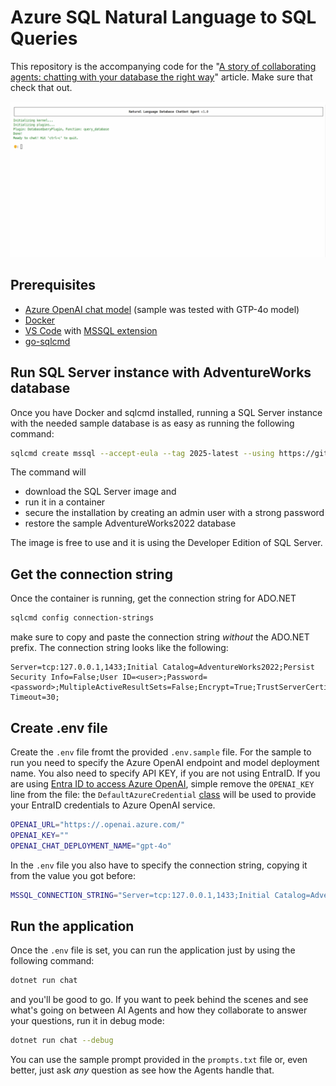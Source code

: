 # Azure SQL Natural Language to SQL Queries

This repository is the accompanying code for the "[A story of collaborating agents: chatting with your database the right way](https://devblogs.microsoft.com/azure-sql/a-story-of-collaborating-agents-chatting-with-your-database-the-right-way/)" article. Make sure that check that out.

![AI Agents collaborating to answer complex NL2SQL question](./_assets/chatbot-azure-sql.gif)

## Prerequisites

- [Azure OpenAI chat model](https://learn.microsoft.com/en-us/azure/ai-services/openai/overview#get-started-with-azure-openai) (sample was tested with GTP-4o model)
- [Docker](https://www.docker.com/)
- [VS Code](https://code.visualstudio.com/) with [MSSQL extension](https://marketplace.visualstudio.com/items?itemName=ms-mssql.mssql)
- [go-sqlcmd](https://learn.microsoft.com/en-us/sql/tools/sqlcmd/sqlcmd-utility?view=sql-server-ver17&tabs=go%2Cwindows%2Cwindows-support&pivots=cs1-bash#download-and-install-sqlcmd)

## Run SQL Server instance with AdventureWorks database

Once you have Docker and sqlcmd installed, running a SQL Server instance with the needed sample database is as easy as running the following command:

```bash
sqlcmd create mssql --accept-eula --tag 2025-latest --using https://github.com/Microsoft/sql-server-samples/releases/download/adventureworks/AdventureWorks2022.bak
```

The command will 
- download the SQL Server image and 
- run it in a container
- secure the installation by creating an admin user with a strong password
- restore the sample AdventureWorks2022 database

The image is free to use and it is using the Developer Edition of SQL Server. 

## Get the connection string

Once the container is running, get the connection string for ADO.NET

```bash
sqlcmd config connection-strings
```

make sure to copy and paste the connection string *without* the ADO.NET prefix. The connection string looks like the following:

```text
Server=tcp:127.0.0.1,1433;Initial Catalog=AdventureWorks2022;Persist Security Info=False;User ID=<user>;Password=<password>;MultipleActiveResultSets=False;Encrypt=True;TrustServerCertificate=True;Connection Timeout=30;
```

## Create .env file

Create the `.env` file fromt the provided `.env.sample` file. For the sample to run you need to specify the Azure OpenAI endpoint and model deployment name. You also need to specify API KEY, if you are not using EntraID. If you are using [Entra ID to access Azure OpenAI](https://learn.microsoft.com/en-us/azure/ai-services/openai/how-to/role-based-access-control#cognitive-services-openai-user), simple remove the `OPENAI_KEY` line from the file: the `DefaultAzureCredential` [class](https://learn.microsoft.com/en-us/dotnet/api/azure.identity.defaultazurecredential?view=azure-dotnet) will be used to provide your EntraID credentials to Azure OpenAI service.

```bash
OPENAI_URL="https://.openai.azure.com/"
OPENAI_KEY=""
OPENAI_CHAT_DEPLOYMENT_NAME="gpt-4o"
```

In the `.env` file you also have to specify the connection string, copying it from the value you got before:

```bash
MSSQL_CONNECTION_STRING="Server=tcp:127.0.0.1,1433;Initial Catalog=AdventureWorks2022;Persist Security Info=False;User ID=<user>;Password=<password>;MultipleActiveResultSets=False;Encrypt=True;TrustServerCertificate=True;Connection Timeout=30;"
```

## Run the application

Once the `.env` file is set, you can run the application just by using the following command:

```bash
dotnet run chat
```

and you'll be good to go. If you want to peek behind the scenes and see what's going on between AI Agents and how they collaborate to answer your questions, run it in debug mode:

```bash
dotnet run chat --debug
```

You can use the sample prompt provided in the `prompts.txt` file or, even better, just ask *any* question as see how the Agents handle that.
